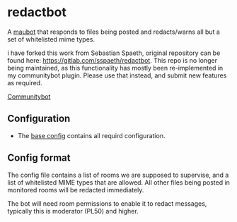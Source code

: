 # redactbot
A [maubot](https://github.com/maubot/maubot) that responds to files being posted and redacts/warns all but a set of whitelisted mime types.

i have forked this work from Sebastian Spaeth, original repository can be found here: https://gitlab.com/sspaeth/redactbot.
This repo is no longer being maintained, as this functionality has mostly been re-implemented in my communitybot plugin.
Please use that instead, and submit new features as required.

[Communitybot](https://github.com/williamkray/maubot-communitybot)

## Configuration
* The [base config](base-config.yaml) contains all requird configuration.

## Config format

The config file contains a list of rooms we are supposed to supervise, and a
list of whitelisted MIME types that are allowed. All other files being posted
in monitored rooms will be redacted immediately.

The bot will need room permissions to enable it to redact messages, typically
this is moderator (PL50) and higher.
